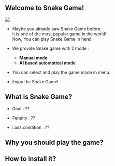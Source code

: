 ## Welcome to Snake Game!

![](https://github.com/Gomdoree/Snake/blob/master/img/demo_AI_search.gif)

* Maybe you already saw Snake Game before.    
It is one of the most popular game in the world!    
Now, You can play Snake Game in here!
* We provide Snake game with 2 mode : 
    * **Manual mode**    
    * **AI based automatical mode**    

* You can select and play the game mode in menu.
* Enjoy the Snake Game!

## What is Snake Game?

- Goal : ??

- Penalty : ??

- Loss condition : ??

## Why you should play the game?

## How to install it?

